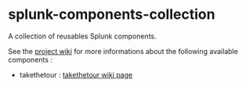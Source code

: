 # splunk-components-collection
A collection of reusables Splunk components.  

See the [project wiki](https://github.com/ftoulouse/splunk-components-collection/wiki) for more informations about the following available components :
+ takethetour : [takethetour wiki page](https://github.com/ftoulouse/splunk-components-collection/wiki/takethetour-component)